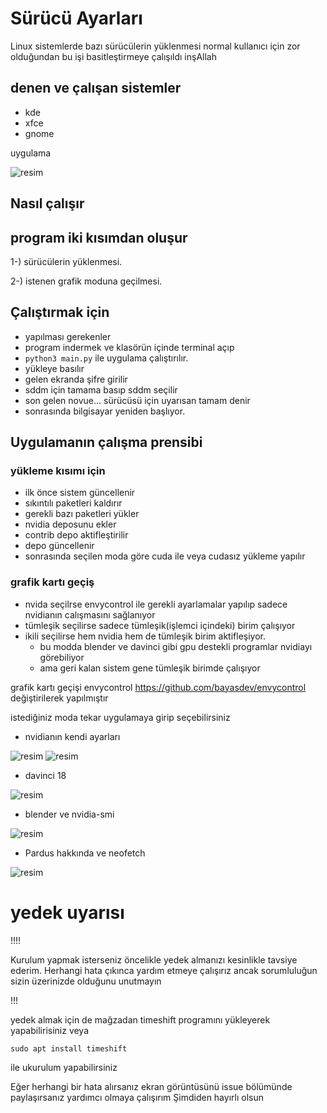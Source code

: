 # Sürücü Ayarları
Linux sistemlerde bazı sürücülerin yüklenmesi normal kullanıcı için zor olduğundan bu işi basitleştirmeye çalışıldı inşAllah

## denen ve çalışan sistemler
- kde
- xfce
- gnome

uygulama

![resim](https://user-images.githubusercontent.com/75750279/219940482-3940d222-7274-499d-b3f8-2aeafd84288a.png)
## Nasıl çalışır
        
## program iki kısımdan oluşur
1-) sürücülerin yüklenmesi.

2-) istenen grafik moduna geçilmesi.

## Çalıştırmak için
- yapılması gerekenler
- program indermek ve klasörün  içinde terminal açıp 
- `python3 main.py` ile uygulama çalıştırılır.
- yükleye basılır
- gelen ekranda şifre girilir
- sddm için tamama basıp sddm seçilir
- son gelen novue... sürücüsü için uyarısan tamam denir
- sonrasında bilgisayar yeniden başlıyor.

## Uygulamanın çalışma prensibi

### yükleme kısımı için
- ilk önce sistem güncellenir
- sıkıntılı paketleri kaldırır
- gerekli bazı paketleri yükler
- nvidia deposunu ekler
- contrib depo aktifleştirilir
- depo güncellenir
- sonrasında seçilen moda göre cuda ile veya cudasız yükleme yapılır

### grafik kartı geçiş
- nvida seçilrse envycontrol ile gerekli ayarlamalar yapılıp sadece nvidianın calışmasını sağlanıyor
- tümleşik seçilirse sadece tümleşik(işlemci içindeki) birim çalışıyor
- ikili seçilirse hem nvidia hem de tümleşik birim aktifleşiyor.
    - bu modda blender ve davinci gibi gpu destekli programlar nvidiayı görebiliyor
    - ama geri kalan sistem gene tümleşik birimde çalışıyor



grafik kartı geçişi envycontrol https://github.com/bayasdev/envycontrol değiştirilerek yapılmıştır



istediğiniz moda tekar uygulamaya girip seçebilirsiniz

* nvidianın kendi ayarları

![resim](https://user-images.githubusercontent.com/75750279/204157502-05292255-1531-4a23-9de7-61324af6ec66.png)
![resim](https://user-images.githubusercontent.com/75750279/219940580-c8e98dbd-774d-4101-b8a4-4a0471052b36.png)


* davinci 18

![resim](https://user-images.githubusercontent.com/75750279/204157510-0e4e7794-5c6d-4c06-b658-ad86de31d943.png)

* blender ve nvidia-smi

![resim](https://user-images.githubusercontent.com/75750279/204157524-af44fa06-ddad-4c72-bd51-03e22a9f4d81.png)

* Pardus hakkında ve neofetch

![resim](https://user-images.githubusercontent.com/75750279/204157534-4795b2eb-abd4-4ca7-becf-fb048be516f5.png)

# yedek uyarısı
!!!!

Kurulum yapmak isterseniz öncelikle yedek almanızı kesinlikle tavsiye ederim. Herhangi hata çıkınca yardım etmeye çalışırız ancak sorumluluğun sizin üzerinizde olduğunu unutmayın

!!!

yedek almak için de mağzadan timeshift programını yükleyerek yapabilirisiniz veya 

```sudo apt install timeshift```


ile ukurulum yapabilirsiniz

Eğer herhangi bir hata alırsanız  ekran görüntüsünü issue bölümünde paylaşırsanız yardımcı olmaya çalışırım
Şimdiden hayırlı olsun
